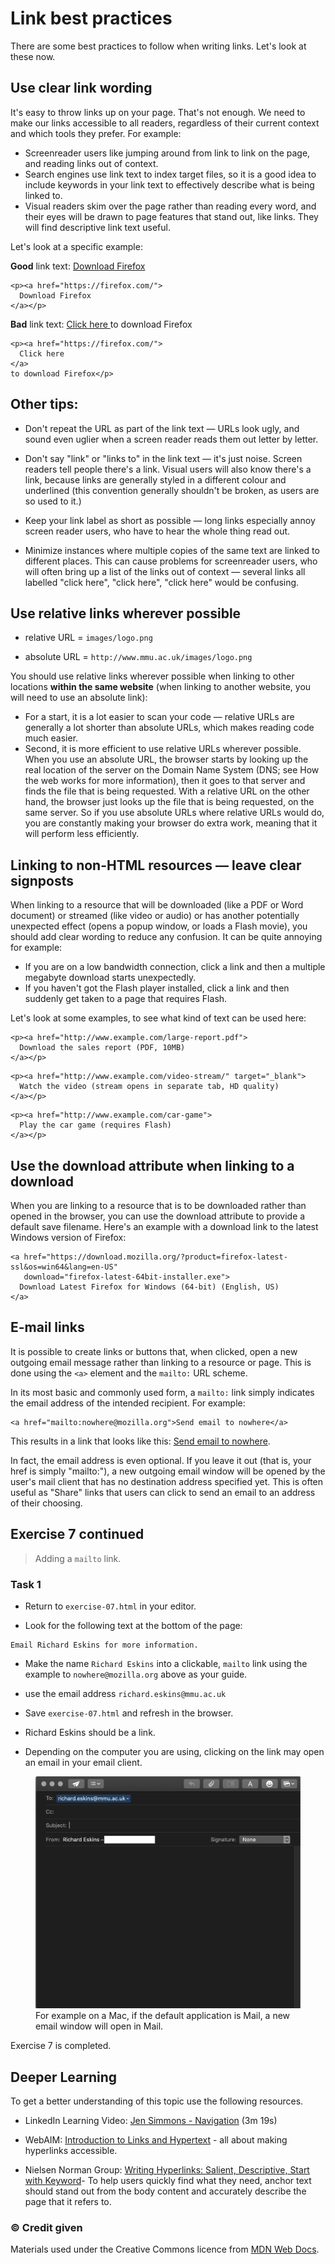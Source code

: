 # Link best practices

There are some best practices to follow when writing links. Let's look at these now.

## Use clear link wording

It's easy to throw links up on your page. That's not enough. We need to make our links accessible to all readers, regardless of their current context and which tools they prefer. For example:

- Screenreader users like jumping around from link to link on the page, and reading links out of context.
- Search engines use link text to index target files, so it is a good idea to include keywords in your link text to effectively describe what is being linked to.
- Visual readers skim over the page rather than reading every word, and their eyes will be drawn to page features that stand out, like links. They will find descriptive link text useful.

Let's look at a specific example:

<p><b>Good</b> link text: <a href="https://firefox.com/">
  Download Firefox
</a></p>

```
<p><a href="https://firefox.com/">
  Download Firefox
</a></p>
```

<p><b>Bad</b> link text: <a href="https://firefox.com/">
  Click here
</a>
to download Firefox</p>

```
<p><a href="https://firefox.com/">
  Click here
</a>
to download Firefox</p>
```

## Other tips:

- Don't repeat the URL as part of the link text — URLs look ugly, and sound even uglier when a screen reader reads them out letter by letter.

- Don't say "link" or "links to" in the link text — it's just noise. Screen readers tell people there's a link. Visual users will also know there's a link, because links are generally styled in a different colour and underlined (this convention generally shouldn't be broken, as users are so used to it.)

- Keep your link label as short as possible — long links especially annoy screen reader users, who have to hear the whole thing read out.

- Minimize instances where multiple copies of the same text are linked to different places. This can cause problems for screenreader users, who will often bring up a list of the links out of context — several links all labelled "click here", "click here", "click here" would be confusing.

## Use relative links wherever possible

- relative URL = `images/logo.png`

- absolute URL = `http://www.mmu.ac.uk/images/logo.png`

You should use relative links wherever possible when linking to other locations **within the same website** (when linking to another website, you will need to use an absolute link):

- For a start, it is a lot easier to scan your code — relative URLs are generally a lot shorter than absolute URLs, which makes reading code much easier.
- Second, it is more efficient to use relative URLs wherever possible. When you use an absolute URL, the browser starts by looking up the real location of the server on the Domain Name System (DNS; see How the web works for more information), then it goes to that server and finds the file that is being requested. With a relative URL on the other hand, the browser just looks up the file that is being requested, on the same server. So if you use absolute URLs where relative URLs would do, you are constantly making your browser do extra work, meaning that it will perform less efficiently.

## Linking to non-HTML resources — leave clear signposts

When linking to a resource that will be downloaded (like a PDF or Word document) or streamed (like video or audio) or has another potentially unexpected effect (opens a popup window, or loads a Flash movie), you should add clear wording to reduce any confusion. It can be quite annoying for example:

- If you are on a low bandwidth connection, click a link and then a multiple megabyte download starts unexpectedly.
- If you haven't got the Flash player installed, click a link and then suddenly get taken to a page that requires Flash.

Let's look at some examples, to see what kind of text can be used here:

```
<p><a href="http://www.example.com/large-report.pdf">
  Download the sales report (PDF, 10MB)
</a></p>
```

```
<p><a href="http://www.example.com/video-stream/" target="_blank">
  Watch the video (stream opens in separate tab, HD quality)
</a></p>
```

```
<p><a href="http://www.example.com/car-game">
  Play the car game (requires Flash)
</a></p>
```

## Use the download attribute when linking to a download

When you are linking to a resource that is to be downloaded rather than opened in the browser, you can use the download attribute to provide a default save filename. Here's an example with a download link to the latest Windows version of Firefox:

```
<a href="https://download.mozilla.org/?product=firefox-latest-ssl&os=win64&lang=en-US"
   download="firefox-latest-64bit-installer.exe">
  Download Latest Firefox for Windows (64-bit) (English, US)
</a>
```

## E-mail links

It is possible to create links or buttons that, when clicked, open a new outgoing email message rather than linking to a resource or page. This is done using the `<a>` element and the `mailto:` URL scheme.

In its most basic and commonly used form, a `mailto:` link simply indicates the email address of the intended recipient. For example:

```
<a href="mailto:nowhere@mozilla.org">Send email to nowhere</a>
```

This results in a link that looks like this: <a href="mailto:nowhere@mozilla.org">Send email to nowhere</a>.

In fact, the email address is even optional. If you leave it out (that is, your href is simply "mailto:"), a new outgoing email window will be opened by the user's mail client that has no destination address specified yet. This is often useful as "Share" links that users can click to send an email to an address of their choosing.

<!-- div class="exercise" -->
## Exercise 7 continued

> Adding a `mailto` link.

### Task 1

- Return to `exercise-07.html` in your editor.

- Look for the following text at the bottom of the page: 

```
Email Richard Eskins for more information.
```

- Make the name `Richard Eskins` into a clickable, `mailto` link using the example to `nowhere@mozilla.org` above as your guide.

- use the email address `richard.eskins@mmu.ac.uk`

- Save `exercise-07.html` and refresh in the browser.

- <a>Richard Eskins</a> should be a link.

- Depending on the computer you are using, clicking on the link may open an email in your email client.

<figure>
  <img src="media/mailto.png"
       alt="Email window - new mail">
  <figcaption>For example on a Mac, if the default application is Mail, a new email window will open in Mail.</figcaption>
</figure>

<!-- end div -->

<p class="submit-work">Exercise 7 is completed.</p> 


<h2 class="deep">Deeper Learning</h2>

To get a better understanding of this topic use the following resources.

- LinkedIn Learning Video: [Jen Simmons - Navigation](https://www.linkedin.com/learning/html-essential-training-4/navigation?u=36102708) (3m 19s)

- WebAIM: [Introduction to Links and Hypertext](https://webaim.org/techniques/hypertext/) - all about making hyperlinks accessible.

- Nielsen Norman Group: [Writing Hyperlinks: Salient, Descriptive, Start with Keyword](https://www.nngroup.com/articles/writing-links/)- To help users quickly find what they need, anchor text should stand out from the body content and accurately describe the page that it refers to.


### &copy; Credit given

Materials used under the Creative Commons licence from [MDN Web Docs](https://developer.mozilla.org/en-US/docs/Web/HTML).